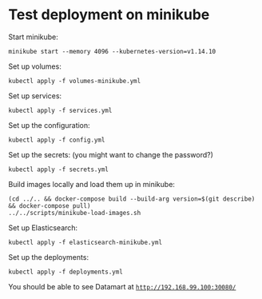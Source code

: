# Test deployment on minikube

Start minikube:
```
minikube start --memory 4096 --kubernetes-version=v1.14.10
```

Set up volumes:
```
kubectl apply -f volumes-minikube.yml
```

Set up services:
```
kubectl apply -f services.yml
```

Set up the configuration:
```
kubectl apply -f config.yml
```

Set up the secrets: (you might want to change the password?)
```
kubectl apply -f secrets.yml
```

Build images locally and load them up in minikube:
```
(cd ../.. && docker-compose build --build-arg version=$(git describe) && docker-compose pull)
../../scripts/minikube-load-images.sh
```

Set up Elasticsearch:
```
kubectl apply -f elasticsearch-minikube.yml
```

Set up the deployments:
```
kubectl apply -f deployments.yml
```

You should be able to see Datamart at [`http://192.168.99.100:30080/`](http://192.168.99.100:30080)
